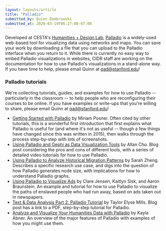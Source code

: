```yaml
---
layout: layouts/article
title: "Palladio"
submitted_by: Quinn Dombrowski
submitted_at: 2020-03-19T06:27:00-07:00
---
```


Developed at CESTA's [Humanities + Design Lab](http://hdlab.stanford.edu/), [Palladio](http://hdlab.stanford.edu/palladio/) is a widely-used web-based tool for visualizing data using networks and maps. You can save your work by downloading a file that you can upload to the Palladio interface when you return to it. While there is currently no easy way to embed Palladio visualizations in websites, CIDR staff are working on the documentation for how to use Palladio's visualizations in a stand-alone way. If you have time to help, please email Quinn at [qad@stanford.edu](mailto:qad@stanford.edu)!


### Palladio tutorials


We're collecting tutorials, guides, and examples for how to use Palladio -- particularly in the classroom -- to help people who are reconfiguring their courses to be online. If you have examples or write-ups that you're willing to share, please email Quinn at [qad@stanford.edu](mailto:qad@stanford.edu)!


* [Getting Started with Palladio](https://miriamposner.com/blog/getting-started-with-palladio/) by Miriam Posner. Often cited by other tutorials, this is a wonderful first introduction that first explains what Palladio is useful for (and where it's not as useful -- though a few things have changed since this was written in 2015), then walks through the process step-by-step with lots of screenshots.
* [Using Palladio and Gephi as Data Visualization Tools](https://www.allancho.com/2019/10/using-palladio-and-gephi-as-data.html) by Allan Cho. Blog post considering the pros and cons of different tools, with a series of detailed video tutorials for how to use Palladio.
* [Using Palladio to Analyze Historical Migration Patterns](http://blogs.ubc.ca/szhang/tutorials/) by Sarah Zheng. Describes a specific research use case, and digs into the question of how Palladio generates node size, with implications for how to understand Palladio graphs.
* [Using Palladio to Visualize Ads](http://ricedh.github.io/01-palladio.html) by Clare Jensen, Kaitlyn Sisk, and Aaron Braunstein. An example and tutorial for how to use Palladio to visualize the paths of enslaved people who had run away, based on ads taken out in newspapers.
* [Text & Data Analysis Part 2: Palladio Tutorial](https://taylorelysemills.org/tutorials/text-data-analysis-part-2-palladio-tutorial/) by Taylor Elyse Mills. Blog post has a link to a PDF, step-by-step tutorial for Palladio.
* [Analyze and Visualize Your Humanities Data with Palladio](https://publish.illinois.edu/commonsknowledge/2018/10/01/analyze-and-visualize-your-humanities-data-with-palladio/) by Kayla Abner. An overview of the major features of Palladio with examples of how you might use them.
